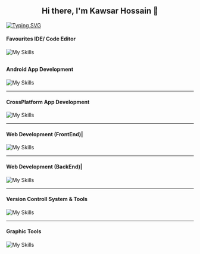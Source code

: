 <h2 align="center">Hi there, I'm Kawsar Hossain 👋</h2>

[![Typing SVG](https://readme-typing-svg.herokuapp.com?font=Fira+Code&pause=1000&center=true&width=600&height=100&lines=Kawsar+Hossain+Suzan;App+Developer;Web+Developer)](https://git.io/typing-svg)

#### Favourites IDE/ Code Editor
![My Skills](https://skillicons.dev/icons?i=androidstudio,vscode,idea,&theme=light)
<h2></h2>

#### Android App Development
![My Skills](https://skillicons.dev/icons?i=kotlin,java,reactivex&theme=light)

------------
#### CrossPlatform App Development
![My Skills](https://skillicons.dev/icons?i=dart,flutter&theme=light)

------------
#### Web Development (FrontEnd)|
![My Skills](https://skillicons.dev/icons?i=html,css,sass,js,ts,react,redux,nextjs,bootstrap,tailwind,materialui&theme=light)

------------
#### Web Development (BackEnd)|
![My Skills](https://skillicons.dev/icons?i=nodejs,express,nestjs,php,laravel,sqlite,mysql,mongodb&theme=light)

------------
#### Version Controll System & Tools
![My Skills](https://skillicons.dev/icons?i=git,github,gitlab&theme=light)

------------
#### Graphic Tools
![My Skills](https://skillicons.dev/icons?i=ae,xd,figma,ai,photoshop,blender&theme=light)


